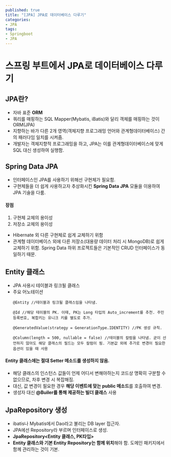 ```yaml
---
published: true
title: "[JPA] JPA로 데이터베이스 다루기"
categories: 
- JPA
tags:
- Springboot
- JPA
---
```


# 스프링 부트에서 JPA로 데이터베이스 다루기
## JPA란?
* 자바 표준 **ORM**
* 쿼리를 매핑하는 SQL Mapper(Mybatis, iBatis)와 달리 객체를 매핑하는 것이 ORM(JPA)
* 지향하는 바가 다른 2개 영역(객체지향 프로그래밍 언어와 관계형데이터베이스) 간의 패러다임 일치를 시켜줌.
* 개발자는 객체지향적 프로그래밍을 하고, JPA는 이를 관계형데이터베이스에  맞게 SQL 대신 생성하여 실행함.



## Spring Data JPA
* 인터페이스인 JPA를 사용하기 위해선 구현체가 필요함.
* 구현체들을 더 쉽게 사용하고자 추상화시킨 **Spring Data JPA** 모듈을 이용하여 JPA 기술을 다룸.

#### 장점
1. 구현체 교체의 용이성  
2. 저장소 교체의 용이성 
* Hibernate 외 다른 구현체로 쉽게 교체하기 위함
* 관계형 데이터베이스 외에 다른 저장소(대용량 데이터 처리 시 MongoDB)로 쉽게 교체하기 위함. Spring Data 하위 프로젝트들은 기본적인 CRUD 인터페이스가 동일하기 때문.



## Entity 클래스
* JPA 사용시 테이블과 링크될 클래스
* 주요 어노테이션
  ```
  @Entity //테이블과 링크될 클래스임을 나타냄.

  @Id //해당 테이블의 PK. 이때, PK는 Long 타입의 Auto_increment를 추천. 주민등록번호, 복합키는 유니크 키를 별도로 추가.

  @GeneratedValue(strategy = GenerationType.IDENTITY) //PK 생성 규칙.

  @Column(length = 500, nullable = false) //테이블의 칼럼을 나타냄. 굳이 선언하지 않아도 해당 클래스의 필드는 모두 칼럼이 됨. 기본값 외에 추가로 변경이 필요한 옵션이 있을 때 사용
  ```  

#### **Entity 클래스에는 절대 Setter 메소드를 생성하지 않음.** 
* 해당 클래스의 인스턴스 값들이 언제 어디서 변해야하는지 코드상 명확히 구분할 수 없으므로, 차후 변경 시 복잡해짐.
* 대신, 값 변경이 필요한 경우 **해당 이벤트에 맞는 public 메소드**를 호출하여 변경.
* 생성자 대신 **@Builer를 통해 제공하는 빌더 클래스** 사용

## JpaRepository 생성

* ibatis나 Mybatis에서 Dao라고 불리는 DB layer 접근자.
* JPA에선 Repository라 부르며 인터페이스로 생성. 
* **JpaRepository<Entity 클래스, PK타입>**
* **Entity 클래스와 기본 Entity Repository는 함께 위치**해야 함. 도메인 패키지에서 함께 관리하는 것이 기본.